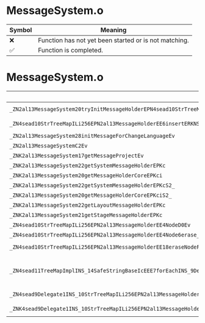 # MessageSystem.o
| Symbol | Meaning 
| ------------- | ------------- 
| :x: | Function has not yet been started or is not matching. 
| :white_check_mark: | Function is completed. 


# MessageSystem.o
| Symbol (Mangled) | Symbol (Demangled) | Decompiled? |
| ------------- |  ------------- | ------------- |
| `_ZN2al13MessageSystem20tryInitMessageHolderEPN4sead10StrTreeMapILi256EPNS_13MessageHolderEEEPKcS8_S8_` | `al::MessageSystem::tryInitMessageHolder(sead::StrTreeMap<256,al::MessageHolder *> *,char const*,char const*,char const*)` | :white_check_mark: |
| `_ZN4sead10StrTreeMapILi256EPN2al13MessageHolderEE6insertERKNS_14SafeStringBaseIcEERKS3_` | `sead::StrTreeMap<256,al::MessageHolder *>::insert(sead::SafeStringBase<char> const&,al::MessageHolder * const&)` | :white_check_mark: |
| `_ZN2al13MessageSystem28initMessageForChangeLanguageEv` | `al::MessageSystem::initMessageForChangeLanguage(void)` | :white_check_mark: |
| `_ZN2al13MessageSystemC2Ev` | `al::MessageSystem::MessageSystem(void)` | :white_check_mark: |
| `_ZNK2al13MessageSystem17getMessageProjectEv` | `al::MessageSystem::getMessageProject(void)const` | :white_check_mark: |
| `_ZNK2al13MessageSystem22getSystemMessageHolderEPKc` | `al::MessageSystem::getSystemMessageHolder(char const*)const` | :white_check_mark: |
| `_ZNK2al13MessageSystem20getMessageHolderCoreEPKci` | `al::MessageSystem::getMessageHolderCore(char const*,int)const` | :white_check_mark: |
| `_ZNK2al13MessageSystem22getSystemMessageHolderEPKcS2_` | `al::MessageSystem::getSystemMessageHolder(char const*,char const*)const` | :white_check_mark: |
| `_ZNK2al13MessageSystem20getMessageHolderCoreEPKciS2_` | `al::MessageSystem::getMessageHolderCore(char const*,int,char const*)const` | :white_check_mark: |
| `_ZNK2al13MessageSystem22getLayoutMessageHolderEPKc` | `al::MessageSystem::getLayoutMessageHolder(char const*)const` | :white_check_mark: |
| `_ZNK2al13MessageSystem21getStageMessageHolderEPKc` | `al::MessageSystem::getStageMessageHolder(char const*)const` | :white_check_mark: |
| `_ZN4sead10StrTreeMapILi256EPN2al13MessageHolderEE4NodeD0Ev` | `sead::StrTreeMap<256,al::MessageHolder *>::Node::~Node()` | :white_check_mark: |
| `_ZN4sead10StrTreeMapILi256EPN2al13MessageHolderEE4Node6erase_Ev` | `sead::StrTreeMap<256,al::MessageHolder *>::Node::erase_(void)` | :white_check_mark: |
| `_ZN4sead10StrTreeMapILi256EPN2al13MessageHolderEE18eraseNodeForClear_EPNS_11TreeMapNodeINS_14SafeStringBaseIcEEEE` | `sead::StrTreeMap<256,al::MessageHolder *>::eraseNodeForClear_(sead::TreeMapNode<sead::SafeStringBase<char>> *)` | :white_check_mark: |
| `_ZN4sead11TreeMapImplINS_14SafeStringBaseIcEEE7forEachINS_9Delegate1INS_10StrTreeMapILi256EPN2al13MessageHolderEEEPNS_11TreeMapNodeIS2_EEEEEEvSD_RKT_` | `void sead::TreeMapImpl<sead::SafeStringBase<char>>::forEach<sead::Delegate1<sead::StrTreeMap<256,al::MessageHolder *>,sead::TreeMapNode<sead::SafeStringBase<char>> *>>(sead::TreeMapNode<sead::SafeStringBase<char>> *,sead::Delegate1<sead::StrTreeMap<256,al::MessageHolder *>,sead::TreeMapNode<sead::SafeStringBase<char>> *> const&)` | :white_check_mark: |
| `_ZN4sead9Delegate1INS_10StrTreeMapILi256EPN2al13MessageHolderEEEPNS_11TreeMapNodeINS_14SafeStringBaseIcEEEEE6invokeESA_` | `sead::Delegate1<sead::StrTreeMap<256,al::MessageHolder *>,sead::TreeMapNode<sead::SafeStringBase<char>> *>::invoke(sead::TreeMapNode<sead::SafeStringBase<char>> *)` | :white_check_mark: |
| `_ZNK4sead9Delegate1INS_10StrTreeMapILi256EPN2al13MessageHolderEEEPNS_11TreeMapNodeINS_14SafeStringBaseIcEEEEE5cloneEPNS_4HeapE` | `sead::Delegate1<sead::StrTreeMap<256,al::MessageHolder *>,sead::TreeMapNode<sead::SafeStringBase<char>> *>::clone(sead::Heap *)const` | :white_check_mark: |
